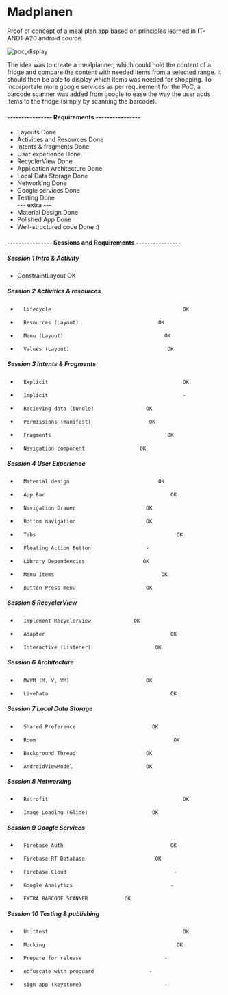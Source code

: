 # Madplanen

Proof of concept of a meal plan app based on principles learned in IT-AND1-A20 android cource.

![poc_display](mealplan_poc.gif)


The idea was to create a mealplanner, which could hold the content of a fridge and compare the content with needed items from a selected range. It should then be able to display which items was needed for shopping.
To incorportate more google services as per requirement for the PoC, a barcode scanner was added from google to ease the way the user adds items to the fridge (simply by scanning the barcode).



#### ---------------- Requirements ----------------
- Layouts		                          Done
- Activities and Resources	          Done
- Intents & fragments		              Done
- User experience			                Done
- RecyclerView			                  Done
- Application Architecture	          Done
- Local Data Storage		              Done
- Networking			                    Done
- Google services			                Done
- Testing		                          Done		
--- extra ---			
- Material Design			                Done
- Polished App			                  Done
- Well-structured code		            Done :)

#### ---------------- Sessions and Requirements ----------------
##### Session 1	Intro & Activity
- ConstraintLayout									OK

##### Session 2	Activities & resources
- 		Lifecycle											OK
- 		Resources (Layout) 							OK
- 		Menu (Layout)								  OK
- 		Values (Layout)								   OK

##### Session 3	Intents & Fragments
- 		Explicit											OK
- 		Implicit											-
- 		Recieving data (bundle)					OK
- 		Permissions (manifest)					 OK
- 		Fragments									   OK
- 		Navigation component				  OK

##### Session 4	User Experience
- 		Material design								OK
- 		App Bar											OK
- 		Navigation Drawer						OK
- 		Bottom navigation						OK
- 		Tabs											  OK
- 		Floating Action Button					-
- 		Library Dependencies				   OK
- 		Menu Items									 OK
- 		Button Press menu						OK

##### Session 5	RecyclerView
- 		Implement RecyclerView				OK
- 		Adapter											OK
- 		Interactive (Listener)					   OK

##### Session 6	Architecture
- 		MVVM (M, V, VM)							OK
- 		LiveData										OK
##### Session 7	Local Data Storage
- 		Shared Preference						  OK
- 		Room											 OK
- 		Background Thread						OK
- 		AndroidViewModel						OK

##### Session 8	Networking
- 		Retrofit											OK
- 		Image Loading (Glide)					  OK

##### Session 9	Google Services
- 		Firebase Auth									OK
- 		Firebase RT Database					   OK
- 		Firebase Cloud									 -
- 		Google Analytics								-
- 		EXTRA BARCODE SCANNER			 OK

##### Session 10	Testing & publishing
- 		Unittest											OK
- 		Mocking											  OK
- 		Prepare for release							  -
- 		obfuscate with proguard					 -
- 		sign app (keystore)							  -
